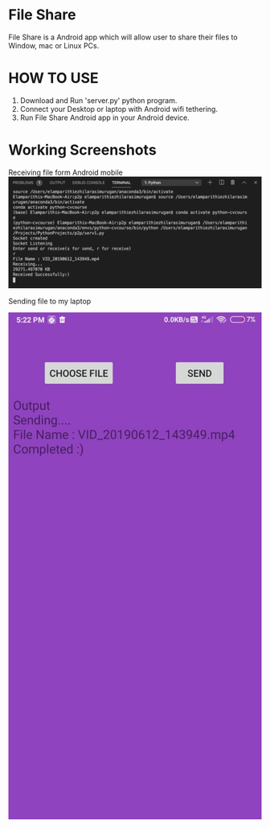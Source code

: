 # File Share

File Share is a Android app which will allow user to share their files to Window, mac or Linux PCs.


# HOW TO USE

1. Download and Run 'server.py' python program. 
2. Connect your Desktop or laptop with Android wifi tethering.
3. Run File Share Android app in your Android device.

# Working Screenshots
Receiving file form Android mobile
![Python output](/Screenshots/python.png)

Sending file to my laptop

![Python output](/Screenshots/android.jpeg)

